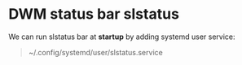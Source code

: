 # DWM status bar slstatus

We can run slstatus bar at __startup__ by adding systemd user service:
> ~/.config/systemd/user/slstatus.service
